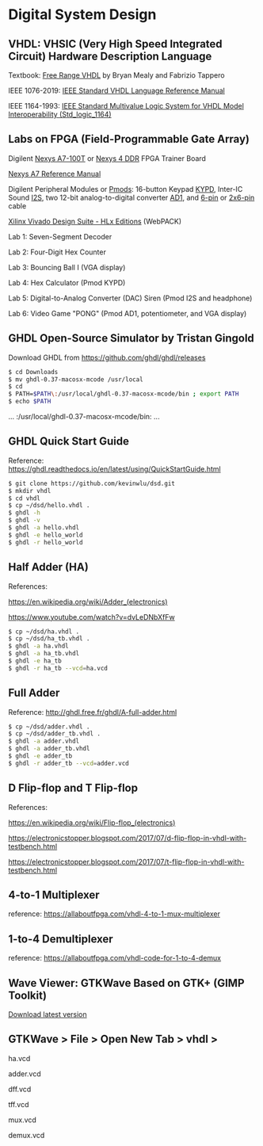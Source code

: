 # Digital System Design

## VHDL: VHSIC (Very High Speed Integrated Circuit) Hardware Description Language

Textbook: [Free Range VHDL](http://freerangefactory.org/pdf/df344hdh4h8kjfh3500ft2/free_range_vhdl.pdf) by Bryan Mealy and Fabrizio Tappero

IEEE 1076-2019: [IEEE Standard VHDL Language Reference Manual](https://standards.ieee.org/standard/1076-2019.html)

IEEE 1164-1993: [IEEE Standard Multivalue Logic System for VHDL Model Interoperability (Std_logic_1164)](https://standards.ieee.org/standard/1164-1993.html)

## Labs on FPGA (Field-Programmable Gate Array)

Digilent [Nexys A7-100T](https://store.digilentinc.com/nexys-a7-fpga-trainer-board-recommended-for-ece-curriculum) or [Nexys 4 DDR](https://store.digilentinc.com/nexys-4-ddr-artix-7-fpga-trainer-board-recommended-for-ece-curriculum) FPGA Trainer Board 

[Nexys A7 Reference Manual](https://reference.digilentinc.com/reference/programmable-logic/nexys-a7/reference-manual)

Digilent Peripheral Modules or [Pmods](https://store.digilentinc.com/pmod-modules-connectors/): 16-button Keypad [KYPD](https://store.digilentinc.com/pmod-kypd-16-button-keypad/), Inter-IC Sound [I2S](https://store.digilentinc.com/pmod-i2s2-stereo-audio-input-and-output/), two 12-bit analog-to-digital converter [AD1](https://store.digilentinc.com/pmod-ad1-two-12-bit-a-d-inputs/), and [6-pin](https://store.digilentinc.com/pmod-cable-kit-6-pin/) or [2x6-pin](https://store.digilentinc.com/2x6-pin-pmod-cable/) cable

[Xilinx Vivado Design Suite - HLx Editions](https://www.xilinx.com/products/design-tools/vivado.html) (WebPACK)

Lab 1: Seven-Segment Decoder

Lab 2: Four-Digit Hex Counter

Lab 3: Bouncing Ball I (VGA display)

Lab 4: Hex Calculator (Pmod KYPD)

Lab 5: Digital-to-Analog Converter (DAC) Siren (Pmod I2S and headphone)

Lab 6: Video Game "PONG" (Pmod AD1, potentiometer, and VGA display)

## GHDL Open-Source Simulator by Tristan Gingold

Download GHDL from https://github.com/ghdl/ghdl/releases
```sh
$ cd Downloads
$ mv ghdl-0.37-macosx-mcode /usr/local
$ cd
$ PATH=$PATH\:/usr/local/ghdl-0.37-macosx-mcode/bin ; export PATH
$ echo $PATH
```
... :/usr/local/ghdl-0.37-macosx-mcode/bin: ...

## GHDL Quick Start Guide

Reference: https://ghdl.readthedocs.io/en/latest/using/QuickStartGuide.html
```sh
$ git clone https://github.com/kevinwlu/dsd.git
$ mkdir vhdl
$ cd vhdl
$ cp ~/dsd/hello.vhdl .
$ ghdl -h
$ ghdl -v
$ ghdl -a hello.vhdl
$ ghdl -e hello_world
$ ghdl -r hello_world
```
## Half Adder (HA)

References:

https://en.wikipedia.org/wiki/Adder_(electronics)

https://www.youtube.com/watch?v=dvLeDNbXfFw
```sh
$ cp ~/dsd/ha.vhdl .
$ cp ~/dsd/ha_tb.vhdl .
$ ghdl -a ha.vhdl
$ ghdl -a ha_tb.vhdl
$ ghdl -e ha_tb
$ ghdl -r ha_tb --vcd=ha.vcd
```
## Full Adder

Reference: http://ghdl.free.fr/ghdl/A-full-adder.html
```sh
$ cp ~/dsd/adder.vhdl .
$ cp ~/dsd/adder_tb.vhdl .
$ ghdl -a adder.vhdl
$ ghdl -a adder_tb.vhdl
$ ghdl -e adder_tb
$ ghdl -r adder_tb --vcd=adder.vcd
```
## D Flip-flop and T Flip-flop

References:

https://en.wikipedia.org/wiki/Flip-flop_(electronics)

https://electronicstopper.blogspot.com/2017/07/d-flip-flop-in-vhdl-with-testbench.html

https://electronicstopper.blogspot.com/2017/07/t-flip-flop-in-vhdl-with-testbench.html

## 4-to-1 Multiplexer

reference: https://allaboutfpga.com/vhdl-4-to-1-mux-multiplexer

## 1-to-4 Demultiplexer

reference: https://allaboutfpga.com/vhdl-code-for-1-to-4-demux

## Wave Viewer: GTKWave Based on GTK+ (GIMP Toolkit)

[Download latest version](https://sourceforge.net/projects/gtkwave/files/)

## GTKWave > File > Open New Tab > vhdl >

ha.vcd

adder.vcd

dff.vcd

tff.vcd

mux.vcd

demux.vcd

